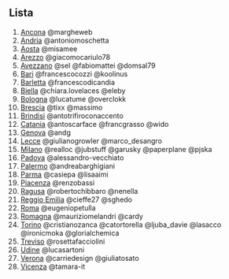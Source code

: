 ## Lista

1.  [Ancona](http://www.meetup.com/it-IT/Meetup-WordPress-Ancona/) @margheweb
2.  [Andria](https://www.meetup.com/it-IT/WordPress-Meetup-Andria/) @antoniomoschetta
3.  [Aosta](http://www.meetup.com/WordPress-Meetup-Aosta/) @misamee
4.  [Arezzo](https://www.meetup.com/it-IT/preview/Arezzo-WordPress-Meetup) @giacomocariulo78
5.  [Avezzano](http://www.meetup.com/it-IT/WordPress-Meetup-Avezzano/) @sel @fabiomattei @domsal79
6.  [Bari](http://www.meetup.com/it-IT/WordPress-Meetup-Bari/) @francescocozzi @koolinus
7.  [Barletta](http://www.meetup.com/it/Barletta-WordPress-Meetup) @francescodicandia
8.  [Biella](https://www.meetup.com/it-IT/WordPress-Meetup-Biella/) @chiara.lovelaces @eleby
9.  [Bologna](http://www.meetup.com/WordPress-Meetup-Bologna/) @lucatume @overclokk
10.  [Brescia](http://www.meetup.com/it/WordPress-Meetup-Brescia/) @tixx @massimo
11.  [Brindisi](https://www.meetup.com/it-IT/WordPress-Meetup-Brindisi/) @antotrifiroconaccento
12.  [Catania](http://www.meetup.com/it-IT/Meetup-WordPress-Catania/) @antoscarface @francgrasso @wido
13.  [Genova](http://www.meetup.com/it/WordPress-Meetup-Genova/) @andg
14.  [Lecce](https://www.meetup.com/it-IT/WordPress-Meetup-Lecce/) @giulianogrowler @marco_desangro
14.  [Milano](http://www.meetup.com/WordPress-Meetup-Milano/) @realloc @jubstuff @garusky @paperplane @pjska
15.  [Padova](http://www.meetup.com/it-IT/Padova-WordPress-Meetup/) @alessandro-vecchiato
16.  [Palermo](https://www.meetup.com/it-IT/Palermo-WordPress-Meetup/) @andreabarghigiani
17.  [Parma](http://www.meetup.com/it-IT/WordPress-Meetup-Parma/) @casiepa @lisaaimi
18.  [Piacenza](http://www.meetup.com/it-IT/Piacenza-WordPress-Meetup/) @renzobassi
19.  [Ragusa](https://www.meetup.com/it-IT/wordpress-meetup-ragusa/) @robertochibbaro @nenella
20.  [Reggio Emilia](http://www.meetup.com/WordPress-Community-Reggio-Emilia/) @cieffe27 @sghedo
21.  [Roma](http://www.meetup.com/RomaWordPress/) @eugeniopetulla
22.  [Romagna](http://www.meetup.com/Romagna-WordPress-Meetup/) @mauriziomelandri @cardy
23.  [Torino](http://www.meetup.com/WordPress-Meetup-Torino/) @cristianozanca @catortorella @ljuba_davie @lasacco @ironicmoka @glorialchemica
24.  [Treviso](https://www.meetup.com/it-IT/Treviso-WordPress-Meetup/) @rosettafacciolini
25.  [Udine](https://www.meetup.com/it-IT/Udine-WordPress-Meeup) @lucasartoni
26.  [Verona](http://www.meetup.com/it-IT/Verona-WordPress-Meetup/) @carriedesign @giuliatosato
27.  [Vicenza](https://www.meetup.com/it-IT/WordPress-Meetup-Vicenza/) @tamara-it
